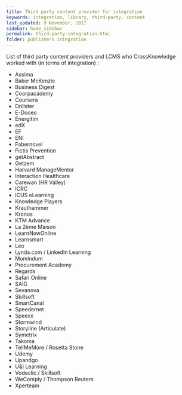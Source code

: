 ```yaml
---
title: Third party content provider for integration
keywords: integration, library, third-party, content
last_updated: 9 November, 2017
sidebar: home_sidebar
permalink: third-party-integration.html
folder: publishers integration
---
```



List of third party content providers and LCMS who CrossKnowledge worked with (in terms of integration) :

- Assima
- Baker McKenzie
- Business Digest
- Coorpacademy
- Coursera
- Drillster
- E-Doceo
- Energitim
- edX
- EF
- ENI
- Fabernovel
- Fictis Prevention
- getAbstract
- Getzem
- Harvard ManageMentor
- Interaction Healthcare
- Carewan (HR Valley)
- ICRC
- ICUS eLearning
- Knowledge Players
- Krauthammer
- Kronos
- KTM Advance
- La 2ème Maison
- LearnNowOnline
- Learnsmart
- Leo
- Lynda.com / LinkedIn Learning
- Momindum
- Procurement Academy
- Regards
- Safari Online
- SAIG
- Sevanova
- Skillsoft
- SmartCanal
- Speedernet
- Speexx
- Stormwind
- Storyline (Articulate)
- Symetrix
- Takoma
- TellMeMore / Rosetta Stone
- Udemy
- Upandgo
- U&I Learning
- Vodeclic / Skillsoft
- WeComply / Thompson Reuters
- Xperteam
